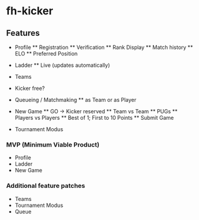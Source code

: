 # fh-kicker

## Features

* Profile
    ** Registration
    ** Verification
    ** Rank Display
    ** Match history
    ** ELO
    ** Preferred Position
* Ladder
    ** Live (updates automatically)
* Teams
* Kicker free?
* Queueing / Matchmaking
    ** as Team or as Player
* New Game
    ** GO -> Kicker reserved
    ** Team vs Team
    ** PUGs 
    ** Players vs Players
    ** Best of 1; First to 10 Points
    ** Submit Game

* Tournament Modus

### MVP (Minimum Viable Product)
* Profile
* Ladder
* New Game

### Additional feature patches
* Teams
* Tournament Modus
* Queue